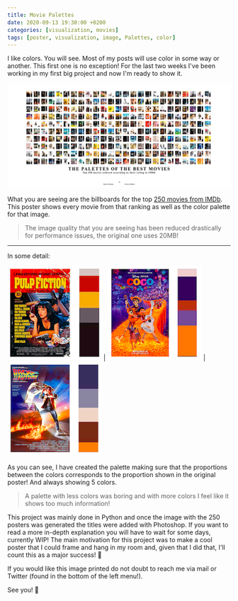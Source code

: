 ```yaml
---
title: Movie Palettes
date: 2020-09-13 19:30:00 +0200
categories: [visualization, movies]
tags: [poster, visualization, image, Palettes, color]
---
```


I like colors. You will see. Most of my posts will use color in some way or another. This first one is no exception! For the last two weeks I've been working in my first big project and now I'm ready to show it. 

![Image](/assets/img/movies_full.jpg)

What you are seeing are the billboards for the top <a href="https://www.imdb.com/chart/top/?ref_=nv_mv_250" target="_blank">250 movies from IMDb</a>. This poster shows every movie from that ranking as well as the color palette for that image.

> The image quality that you are seeing has been reduced drastically for performance issues, the original one uses 20MB!

--- 
In some detail:

![Image](/assets/img/movie_detail.png) | ![Image](/assets/img/movie_detail2.png) | ![Image](/assets/img/movie_detail3.png)

As you can see, I have created the palette making sure that the proportions between the colors corresponds to the proportion shown in the original poster! And always showing 5 colors.

> A palette with less colors was boring and with more colors I feel like it shows too much information!

This project was mainly done in Python and once the image with the 250 posters was generated the titles were added with Photoshop. If you want to read a more in-depth explanation you will have to wait for some days, currently WIP! The main motivation for this project was to make a cool poster that I could frame and hang in my room and, given that I did that, I'll count this as a major success! 🥳 

If you would like this image printed do not doubt to reach me via mail or Twitter (found in the bottom of the left menu!).

See you! 👋